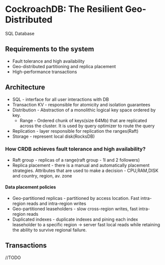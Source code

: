 # CockroachDB: The Resilient Geo-Distributed
SQL Database

## Requirements to the system
- Fault tolerance and high availability
- Geo-distributed partitioning and replica placement
- High-performance transactions


## Architecture

- SQL - interface for all user interactions with DB
- Transaction KV - responsible for atomicity and isolation guarantees
- Distribution - Abstraction of a monolithic logical key space ordered by key.
    * Range - Ordered chunk of keys(size 64Mb) that are replicated across the cluster. It is used by query optimizer to route the query  
- Replication - layer responsible for replication the ranges(Raft)
- Storage - represent local disk(RocksDB)

### How CRDB achieves fault tolerance and high availability?
* Raft group - replicas of a range(raft group - 1l and 2 followers)
* Replica placement - there is a manual and automatically placement strategies. Attributes that are used to make a decision - CPU,RAM,DISK and country, region, av. zone


#### Data placement policies
* Geo-partitioned replicas - partitioned by access location. Fast intra-region reads and intra-region writes
* Geo-partitioned leaseholders - slow cross-region writes, fast intra-region reads
* Duplicated indexes - duplicate indexes and pining each index leaseholder to a specific region -> server fast local reads while retaining the ability to survive regional failure.

## Transactions
//TODO
